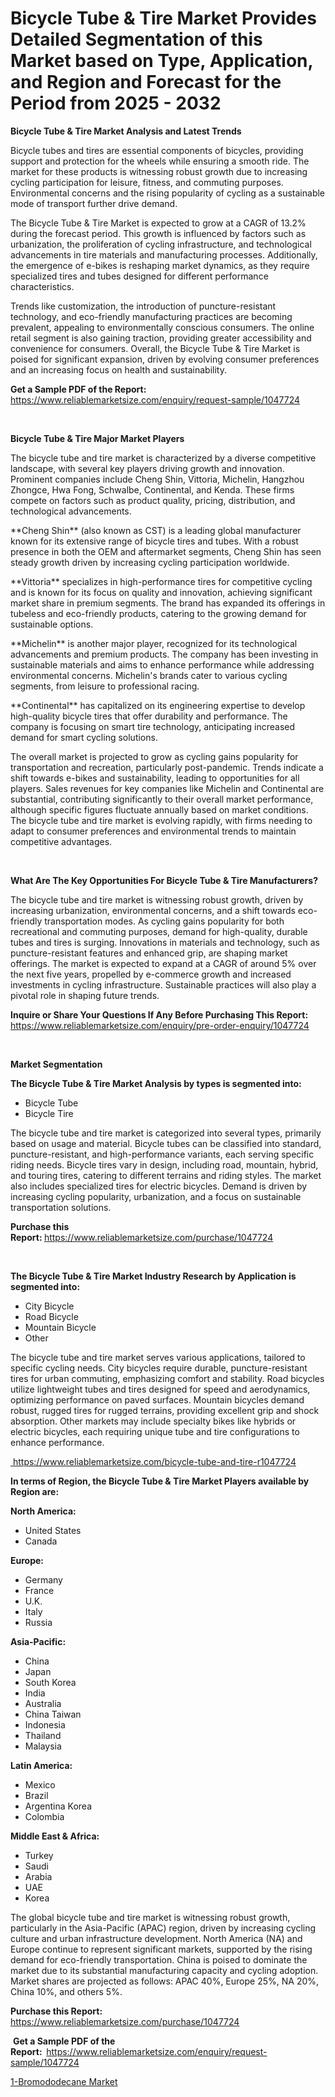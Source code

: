 <p><h1>Bicycle Tube & Tire Market Provides Detailed Segmentation of this Market based on Type, Application, and Region and Forecast for the Period from 2025 - 2032</h1></p><p><strong>Bicycle Tube & Tire Market Analysis and Latest Trends</strong></p>
<p><p>Bicycle tubes and tires are essential components of bicycles, providing support and protection for the wheels while ensuring a smooth ride. The market for these products is witnessing robust growth due to increasing cycling participation for leisure, fitness, and commuting purposes. Environmental concerns and the rising popularity of cycling as a sustainable mode of transport further drive demand. </p><p>The Bicycle Tube & Tire Market is expected to grow at a CAGR of 13.2% during the forecast period. This growth is influenced by factors such as urbanization, the proliferation of cycling infrastructure, and technological advancements in tire materials and manufacturing processes. Additionally, the emergence of e-bikes is reshaping market dynamics, as they require specialized tires and tubes designed for different performance characteristics. </p><p>Trends like customization, the introduction of puncture-resistant technology, and eco-friendly manufacturing practices are becoming prevalent, appealing to environmentally conscious consumers. The online retail segment is also gaining traction, providing greater accessibility and convenience for consumers. Overall, the Bicycle Tube & Tire Market is poised for significant expansion, driven by evolving consumer preferences and an increasing focus on health and sustainability.</p></p>
<p><strong>Get a Sample PDF of the Report:&nbsp;</strong> <a href="https://www.reliablemarketsize.com/enquiry/request-sample/1047724?utm_campaign=1143&utm_medium=2&utm_source=Github&utm_content=ia&utm_term=10012025&utm_id=bicycle-tube-tire">https://www.reliablemarketsize.com/enquiry/request-sample/1047724</a></p>
<p>&nbsp;</p>
<p><strong>Bicycle Tube & Tire Major Market Players</strong></p>
<p><p>The bicycle tube and tire market is characterized by a diverse competitive landscape, with several key players driving growth and innovation. Prominent companies include Cheng Shin, Vittoria, Michelin, Hangzhou Zhongce, Hwa Fong, Schwalbe, Continental, and Kenda. These firms compete on factors such as product quality, pricing, distribution, and technological advancements.</p><p>**Cheng Shin** (also known as CST) is a leading global manufacturer known for its extensive range of bicycle tires and tubes. With a robust presence in both the OEM and aftermarket segments, Cheng Shin has seen steady growth driven by increasing cycling participation worldwide.</p><p>**Vittoria** specializes in high-performance tires for competitive cycling and is known for its focus on quality and innovation, achieving significant market share in premium segments. The brand has expanded its offerings in tubeless and eco-friendly products, catering to the growing demand for sustainable options.</p><p>**Michelin** is another major player, recognized for its technological advancements and premium products. The company has been investing in sustainable materials and aims to enhance performance while addressing environmental concerns. Michelin's brands cater to various cycling segments, from leisure to professional racing.</p><p>**Continental** has capitalized on its engineering expertise to develop high-quality bicycle tires that offer durability and performance. The company is focusing on smart tire technology, anticipating increased demand for smart cycling solutions.</p><p>The overall market is projected to grow as cycling gains popularity for transportation and recreation, particularly post-pandemic. Trends indicate a shift towards e-bikes and sustainability, leading to opportunities for all players. Sales revenues for key companies like Michelin and Continental are substantial, contributing significantly to their overall market performance, although specific figures fluctuate annually based on market conditions. The bicycle tube and tire market is evolving rapidly, with firms needing to adapt to consumer preferences and environmental trends to maintain competitive advantages.</p></p>
<p>&nbsp;</p>
<p><strong>What Are The Key Opportunities For Bicycle Tube & Tire Manufacturers?</strong></p>
<p><p>The bicycle tube and tire market is witnessing robust growth, driven by increasing urbanization, environmental concerns, and a shift towards eco-friendly transportation modes. As cycling gains popularity for both recreational and commuting purposes, demand for high-quality, durable tubes and tires is surging. Innovations in materials and technology, such as puncture-resistant features and enhanced grip, are shaping market offerings. The market is expected to expand at a CAGR of around 5% over the next five years, propelled by e-commerce growth and increased investments in cycling infrastructure. Sustainable practices will also play a pivotal role in shaping future trends.</p></p>
<p><strong>Inquire or Share Your Questions If Any Before Purchasing This Report:</strong> <a href="https://www.reliablemarketsize.com/enquiry/pre-order-enquiry/1047724?utm_campaign=1143&utm_medium=2&utm_source=Github&utm_content=ia&utm_term=10012025&utm_id=bicycle-tube-tire">https://www.reliablemarketsize.com/enquiry/pre-order-enquiry/1047724</a></p>
<p>&nbsp;</p>
<p><strong>Market Segmentation</strong></p>
<p><strong>The Bicycle Tube & Tire Market Analysis by types is segmented into:</strong></p>
<p><ul><li>Bicycle Tube</li><li>Bicycle Tire</li></ul></p>
<p><p>The bicycle tube and tire market is categorized into several types, primarily based on usage and material. Bicycle tubes can be classified into standard, puncture-resistant, and high-performance variants, each serving specific riding needs. Bicycle tires vary in design, including road, mountain, hybrid, and touring tires, catering to different terrains and riding styles. The market also includes specialized tires for electric bicycles. Demand is driven by increasing cycling popularity, urbanization, and a focus on sustainable transportation solutions.</p></p>
<p><strong>Purchase this Report:&nbsp;</strong><a href="https://www.reliablemarketsize.com/purchase/1047724?utm_campaign=1143&utm_medium=2&utm_source=Github&utm_content=ia&utm_term=10012025&utm_id=bicycle-tube-tire">https://www.reliablemarketsize.com/purchase/1047724</a></p>
<p>&nbsp;</p>
<p><strong>The Bicycle Tube & Tire Market Industry Research by Application is segmented into:</strong></p>
<p><ul><li>City Bicycle</li><li>Road Bicycle</li><li>Mountain Bicycle</li><li>Other</li></ul></p>
<p><p>The bicycle tube and tire market serves various applications, tailored to specific cycling needs. City bicycles require durable, puncture-resistant tires for urban commuting, emphasizing comfort and stability. Road bicycles utilize lightweight tubes and tires designed for speed and aerodynamics, optimizing performance on paved surfaces. Mountain bicycles demand robust, rugged tires for rugged terrains, providing excellent grip and shock absorption. Other markets may include specialty bikes like hybrids or electric bicycles, each requiring unique tube and tire configurations to enhance performance.</p></p>
<p><a href="https://www.reliablemarketsize.com/bicycle-tube-and-tire-r1047724?utm_campaign=1143&utm_medium=2&utm_source=Github&utm_content=ia&utm_term=10012025&utm_id=bicycle-tube-tire">&nbsp;https://www.reliablemarketsize.com/bicycle-tube-and-tire-r1047724</a></p>
<p><strong>In terms of Region, the Bicycle Tube & Tire Market Players available by Region are:</strong></p>
<p>
    <p> <strong> North America: </strong>
        <ul>
            <li>United States</li>
            <li>Canada</li>
        </ul>
        </p> 
    <p> <strong> Europe: </strong>
        <ul>
            <li>Germany</li>
            <li>France</li>
            <li>U.K.</li>
            <li>Italy</li>
            <li>Russia</li>
        </ul>
        </p> 
    <p> <strong> Asia-Pacific: </strong>
        <ul>
            <li>China</li>
            <li>Japan</li>
            <li>South Korea</li>
            <li>India</li>
            <li>Australia</li>
            <li>China Taiwan</li>
            <li>Indonesia</li>
            <li>Thailand</li>
            <li>Malaysia</li>
        </ul>
        </p> 
    <p> <strong> Latin America: </strong>
        <ul>
            <li>Mexico</li>
            <li>Brazil</li>
            <li>Argentina Korea</li>
            <li>Colombia</li>
        </ul>
        </p> 
    <p> <strong> Middle East & Africa: </strong>
        <ul>
            <li>Turkey</li>
            <li>Saudi</li>
            <li>Arabia</li>
            <li>UAE</li>
            <li>Korea</li>
        </ul>
    </p>
    </p>
<p><p>The global bicycle tube and tire market is witnessing robust growth, particularly in the Asia-Pacific (APAC) region, driven by increasing cycling culture and urban infrastructure development. North America (NA) and Europe continue to represent significant markets, supported by the rising demand for eco-friendly transportation. China is poised to dominate the market due to its substantial manufacturing capacity and cycling adoption. Market shares are projected as follows: APAC 40%, Europe 25%, NA 20%, China 10%, and others 5%.</p></p>
<p><strong>Purchase this Report: </strong><a href="https://www.reliablemarketsize.com/purchase/1047724?utm_campaign=1143&utm_medium=2&utm_source=Github&utm_content=ia&utm_term=10012025&utm_id=bicycle-tube-tire">https://www.reliablemarketsize.com/purchase/1047724</a></p>
<p>&nbsp;<strong>Get a Sample PDF of the Report:&nbsp;&nbsp;</strong><a href="https://www.reliablemarketsize.com/enquiry/request-sample/1047724?utm_campaign=1143&utm_medium=2&utm_source=Github&utm_content=ia&utm_term=10012025&utm_id=bicycle-tube-tire">https://www.reliablemarketsize.com/enquiry/request-sample/1047724</a></p>
<p><strong></strong></p>
<p><p><a href="https://github.com/castoriffic/Market-Research-Report-List-5/blob/main/1-bromododecane-market.md?utm_campaign=1143&utm_medium=2&utm_source=Github&utm_content=ia&utm_term=10012025&utm_id=bicycle-tube-tire">1-Bromododecane Market</a></p></p>